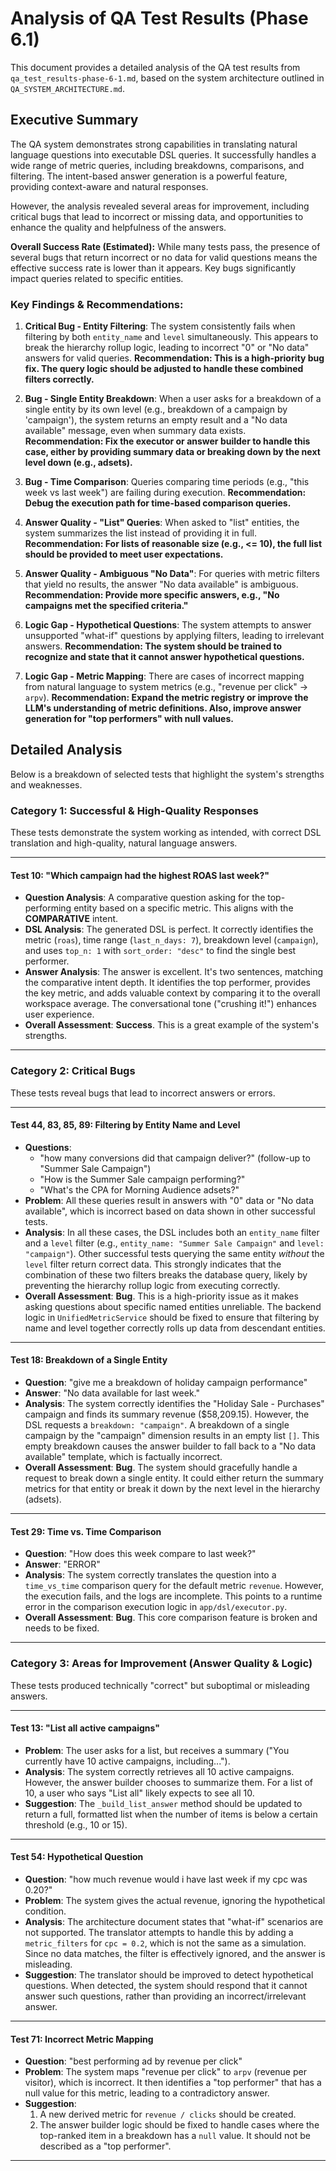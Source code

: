 # Analysis of QA Test Results (Phase 6.1)

This document provides a detailed analysis of the QA test results from `qa_test_results-phase-6-1.md`, based on the system architecture outlined in `QA_SYSTEM_ARCHITECTURE.md`.

## Executive Summary

The QA system demonstrates strong capabilities in translating natural language questions into executable DSL queries. It successfully handles a wide range of metric queries, including breakdowns, comparisons, and filtering. The intent-based answer generation is a powerful feature, providing context-aware and natural responses.

However, the analysis revealed several areas for improvement, including critical bugs that lead to incorrect or missing data, and opportunities to enhance the quality and helpfulness of the answers.

**Overall Success Rate (Estimated):** While many tests pass, the presence of several bugs that return incorrect or no data for valid questions means the effective success rate is lower than it appears. Key bugs significantly impact queries related to specific entities.

### Key Findings & Recommendations:

1.  **Critical Bug - Entity Filtering**: The system consistently fails when filtering by both `entity_name` and `level` simultaneously. This appears to break the hierarchy rollup logic, leading to incorrect "0" or "No data" answers for valid queries. **Recommendation: This is a high-priority bug fix. The query logic should be adjusted to handle these combined filters correctly.**

2.  **Bug - Single Entity Breakdown**: When a user asks for a breakdown of a single entity by its own level (e.g., breakdown of a campaign by 'campaign'), the system returns an empty result and a "No data available" message, even when summary data exists. **Recommendation: Fix the executor or answer builder to handle this case, either by providing summary data or breaking down by the next level down (e.g., adsets).**

3.  **Bug - Time Comparison**: Queries comparing time periods (e.g., "this week vs last week") are failing during execution. **Recommendation: Debug the execution path for time-based comparison queries.**

4.  **Answer Quality - "List" Queries**: When asked to "list" entities, the system summarizes the list instead of providing it in full. **Recommendation: For lists of reasonable size (e.g., <= 10), the full list should be provided to meet user expectations.**

5.  **Answer Quality - Ambiguous "No Data"**: For queries with metric filters that yield no results, the answer "No data available" is ambiguous. **Recommendation: Provide more specific answers, e.g., "No campaigns met the specified criteria."**

6.  **Logic Gap - Hypothetical Questions**: The system attempts to answer unsupported "what-if" questions by applying filters, leading to irrelevant answers. **Recommendation: The system should be trained to recognize and state that it cannot answer hypothetical questions.**

7.  **Logic Gap - Metric Mapping**: There are cases of incorrect mapping from natural language to system metrics (e.g., "revenue per click" -> `arpv`). **Recommendation: Expand the metric registry or improve the LLM's understanding of metric definitions. Also, improve answer generation for "top performers" with null values.**

## Detailed Analysis

Below is a breakdown of selected tests that highlight the system's strengths and weaknesses.

### Category 1: Successful & High-Quality Responses

These tests demonstrate the system working as intended, with correct DSL translation and high-quality, natural language answers.

---

#### Test 10: "Which campaign had the highest ROAS last week?"

*   **Question Analysis**: A comparative question asking for the top-performing entity based on a specific metric. This aligns with the **COMPARATIVE** intent.
*   **DSL Analysis**: The generated DSL is perfect. It correctly identifies the metric (`roas`), time range (`last_n_days: 7`), breakdown level (`campaign`), and uses `top_n: 1` with `sort_order: "desc"` to find the single best performer.
*   **Answer Analysis**: The answer is excellent. It's two sentences, matching the comparative intent depth. It identifies the top performer, provides the key metric, and adds valuable context by comparing it to the overall workspace average. The conversational tone ("crushing it!") enhances user experience.
*   **Overall Assessment**: **Success**. This is a great example of the system's strengths.

---

### Category 2: Critical Bugs

These tests reveal bugs that lead to incorrect answers or errors.

---

#### Test 44, 83, 85, 89: Filtering by Entity Name and Level

*   **Questions**: 
    *   "how many conversions did that campaign deliver?" (follow-up to "Summer Sale Campaign")
    *   "How is the Summer Sale campaign performing?"
    *   "What's the CPA for Morning Audience adsets?"
*   **Problem**: All these queries result in answers with "0" data or "No data available", which is incorrect based on data shown in other successful tests.
*   **Analysis**: In all these cases, the DSL includes both an `entity_name` filter and a `level` filter (e.g., `entity_name: "Summer Sale Campaign"` and `level: "campaign"`). Other successful tests querying the same entity *without* the `level` filter return correct data. This strongly indicates that the combination of these two filters breaks the database query, likely by preventing the hierarchy rollup logic from executing correctly.
*   **Overall Assessment**: **Bug**. This is a high-priority issue as it makes asking questions about specific named entities unreliable. The backend logic in `UnifiedMetricService` should be fixed to ensure that filtering by name and level together correctly rolls up data from descendant entities.

---

#### Test 18: Breakdown of a Single Entity

*   **Question**: "give me a breakdown of holiday campaign performance"
*   **Answer**: "No data available for last week."
*   **Analysis**: The system correctly identifies the "Holiday Sale - Purchases" campaign and finds its summary revenue ($58,209.15). However, the DSL requests a `breakdown: "campaign"`. A breakdown of a single campaign by the "campaign" dimension results in an empty list `[]`. This empty breakdown causes the answer builder to fall back to a "No data available" template, which is factually incorrect.
*   **Overall Assessment**: **Bug**. The system should gracefully handle a request to break down a single entity. It could either return the summary metrics for that entity or break it down by the next level in the hierarchy (adsets).

---

#### Test 29: Time vs. Time Comparison

*   **Question**: "How does this week compare to last week?"
*   **Answer**: "ERROR"
*   **Analysis**: The system correctly translates the question into a `time_vs_time` comparison query for the default metric `revenue`. However, the execution fails, and the logs are incomplete. This points to a runtime error in the comparison execution logic in `app/dsl/executor.py`.
*   **Overall Assessment**: **Bug**. This core comparison feature is broken and needs to be fixed.

---

### Category 3: Areas for Improvement (Answer Quality & Logic)

These tests produced technically "correct" but suboptimal or misleading answers.

---

#### Test 13: "List all active campaigns"

*   **Problem**: The user asks for a list, but receives a summary ("You currently have 10 active campaigns, including...").
*   **Analysis**: The system correctly retrieves all 10 active campaigns. However, the answer builder chooses to summarize them. For a list of 10, a user who says "List all" likely expects to see all 10.
*   **Suggestion**: The `_build_list_answer` method should be updated to return a full, formatted list when the number of items is below a certain threshold (e.g., 10 or 15).

---

#### Test 54: Hypothetical Question

*   **Question**: "how much revenue would i have last week if my cpc was 0.20?"
*   **Problem**: The system gives the actual revenue, ignoring the hypothetical condition.
*   **Analysis**: The architecture document states that "what-if" scenarios are not supported. The translator attempts to handle this by adding a `metric_filters` for `cpc = 0.2`, which is not the same as a simulation. Since no data matches, the filter is effectively ignored, and the answer is misleading.
*   **Suggestion**: The translator should be improved to detect hypothetical questions. When detected, the system should respond that it cannot answer such questions, rather than providing an incorrect/irrelevant answer.

---

#### Test 71: Incorrect Metric Mapping

*   **Question**: "best performing ad by revenue per click"
*   **Problem**: The system maps "revenue per click" to `arpv` (revenue per visitor), which is incorrect. It then identifies a "top performer" that has a null value for this metric, leading to a contradictory answer.
*   **Suggestion**:
    1.  A new derived metric for `revenue / clicks` should be created.
    2.  The answer builder logic should be fixed to handle cases where the top-ranked item in a breakdown has a `null` value. It should not be described as a "top performer".

---
